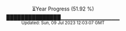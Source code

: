 <p align="center">
⏳Year Progress (51.92 %) <br>
███████████████▁▁▁▁▁▁▁▁▁▁▁▁▁▁▁ <br>
<sub>Updated: Sun, 09 Jul 2023 12:03:07 GMT</sub>
</p>


